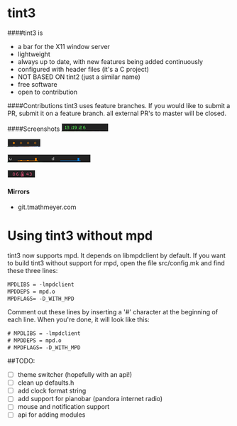 tint3
===============
####tint3 is
 - a bar for the X11 window server
 - lightweight
 - always up to date, with new features being added continuously
 - configured with header files (it's a C project)
 - NOT BASED ON tint2 (just a similar name)
 - free software
 - open to contribution

####Contributions
tint3 uses feature branches. If you would like to submit a PR, submit it on a feature branch. all external PR's to master will be closed.

####Screenshots
![Clock](screenshots/clock.png)

![Desktops](screenshots/desktops.png)

![Network](screenshots/netgraphs.png)

![Weather](screenshots/thermometer.png)

#### Mirrors
- git.tmathmeyer.com



Using tint3 without mpd
=======================

tint3 now supports mpd. It depends on libmpdclient by default. If you want to
build tint3 without support for mpd, open the file src/config.mk and find these
three lines:

    MPDLIBS = -lmpdclient
    MPDDEPS = mpd.o
    MPDFLAGS= -D_WITH_MPD

Comment out these lines by inserting a '#' character at the beginning of each
line. When you're done, it will look like this:

    # MPDLIBS = -lmpdclient
    # MPDDEPS = mpd.o
    # MPDFLAGS= -D_WITH_MPD




##TODO:
 - [ ] theme switcher (hopefully with an api!)
 - [ ] clean up defaults.h
 - [ ] add clock format string
 - [ ] add support for pianobar (pandora internet radio)
 - [ ] mouse and notification support
 - [ ] api for adding modules
